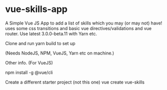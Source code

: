# vue-skills-app
A Simple Vue JS App to add a list of skills which you may (or may not) have!
uses some css transitions and basic vue directives/validations and vue router.
Use latest 3.0.0-beta.11 with Yarn etc.

Clone and run yarn build to set up

(Needs NodeJS, NPM, VueJS, Yarn etc on machine.)


Other info.
(For VueJS)

npm install -g @vue/cli

Create a different starter project (not this one)
vue create vue-skills


